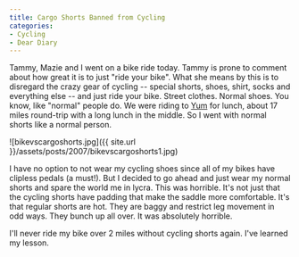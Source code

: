 ```yaml
---
title: Cargo Shorts Banned from Cycling
categories:
- Cycling
- Dear Diary
---
```


Tammy, Mazie and I went on a bike ride today. Tammy is prone to comment about how great it is to just "ride your bike". What she means by this is to disregard the crazy gear of cycling -- special shorts, shoes, shirt, socks and everything else -- and just ride your bike. Street clothes. Normal shoes. You know, like "normal" people do. We were riding to [Yum](/thingelstad/yum-kitchen-and-bakery) for lunch, about 17 miles round-trip with a long lunch in the middle. So I went with normal shorts like a normal person.


![bikevscargoshorts.jpg]({{ site.url }}/assets/posts/2007/bikevscargoshorts1.jpg)

I have no option to not wear my cycling shoes since all of my bikes have clipless pedals (a must!). But I decided to go ahead and just wear my normal shorts and spare the world me in lycra. This was horrible. It's not just that the cycling shorts have padding that make the saddle more comfortable. It's that regular shorts are hot. They are baggy and restrict leg movement in odd ways. They bunch up all over. It was absolutely horrible.

I'll never ride my bike over 2 miles without cycling shorts again. I've learned my lesson.
